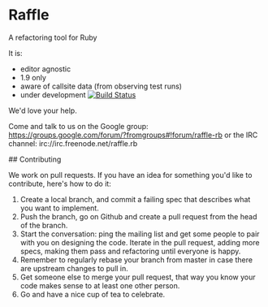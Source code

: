 Raffle
======

A refactoring tool for Ruby

It is:

  * editor agnostic
  * 1.9 only
  * aware of callsite data (from observing test runs)
  * under development [![Build Status](https://secure.travis-ci.org/mattwynne/raffle.png?branch=master)](http://travis-ci.org/mattwynne/raffle)

We'd love your help. 

Come and talk to us on the Google group: https://groups.google.com/forum/?fromgroups#!forum/raffle-rb or the IRC channel: irc://irc.freenode.net/raffle.rb

## Contributing

We work on pull requests. If you have an idea for something you'd like to contribute, here's how to do it:

1. Create a local branch, and commit a failing spec that describes what you want to implement.
2. Push the branch, go on Github and create a pull request from the head of the branch.
3. Start the conversation: ping the mailing list and get some people to pair with you on designing the code. Iterate in the pull request, adding more specs, making them pass and refactoring until everyone is happy.
4. Remember to regularly rebase your branch from master in case there are upstream changes to pull in.
5. Get someone else to merge your pull request, that way you know your code makes sense to at least one other person.
6. Go and have a nice cup of tea to celebrate.
